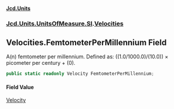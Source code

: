 #### [Jcd.Units](index.md 'index')
### [Jcd.Units.UnitsOfMeasure.SI](Jcd.Units.UnitsOfMeasure.SI.md 'Jcd.Units.UnitsOfMeasure.SI').[Velocities](Velocities.md 'Jcd.Units.UnitsOfMeasure.SI.Velocities')

## Velocities.FemtometerPerMillennium Field

A(n) femtometer per millennium. Defined as: ((1.0/1000.0)/(10.0)) × picometer per century + (0).

```csharp
public static readonly Velocity FemtometerPerMillennium;
```

#### Field Value
[Velocity](Velocity.md 'Jcd.Units.UnitTypes.Velocity')
